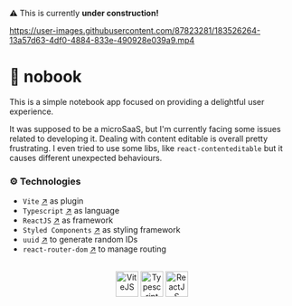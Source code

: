 ⚠️ This is currently **under construction!**

https://user-images.githubusercontent.com/87823281/183526264-13a57d63-4df0-4884-833e-490928e039a9.mp4

# 📖 ️nobook

This is a simple notebook app focused on providing a delightful user experience.

It was supposed to be a microSaaS, but I'm currently facing some issues related to developing it. Dealing with content editable is overall pretty frustrating. I even tried to use some libs, like `react-contenteditable` but it causes different unexpected behaviours.

### ⚙️ Technologies

- `Vite` [↗](https://vitejs.dev/) as plugin
- `Typescript` [↗](https://www.typescriptlang.org/) as language
- `ReactJS` [↗](https://reactjs.org/) as framework
- `Styled Components` [↗](https://styled-components.com/) as styling framework
- `uuid` [↗](https://v5.reactrouter.com/) to generate random IDs
- `react-router-dom` [↗](https://v5.reactrouter.com/) to manage routing

<div style="display: inline_block" align="center"><br>
  <a href="https://vitejs.dev/" target="_blank">
      <img align="center" title="ViteJS" alt="ViteJS" height="45" width="40" src="https://user-images.githubusercontent.com/87823281/182053707-047fc95d-6891-427b-9a98-065b20a25a30.svg"></a>
<a href="https://www.typescriptlang.org/" target="_blank">
  <img align="center" title="Typescript" alt="Typescript" height="45" width="40" src="https://user-images.githubusercontent.com/87823281/181045174-aeefe104-3966-491c-8d95-23f43050dbd0.svg"></a>
    <a href="https://reactjs.org/" target="_blank">
  <img align="center" title="ReactJS" alt="ReactJS" height="45" width="40" src="https://user-images.githubusercontent.com/87823281/181045172-a17b3a91-5442-4487-927e-0bd2920458b0.svg"></a>
</div>
